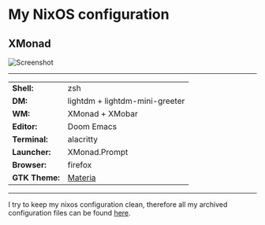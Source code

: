 # My NixOS configuration

## XMonad
![Screenshot](https://user-images.githubusercontent.com/45176912/128553164-4c4e1fa1-e461-4de6-8649-81270bfe27ea.png)

------

| | |
|-|-|
| **Shell:** | zsh |
| **DM:** | lightdm + lightdm-mini-greeter |
| **WM:** | XMonad + XMobar |
| **Editor:** | Doom Emacs |
| **Terminal:** | alacritty |
| **Launcher:** | XMonad.Prompt |
| **Browser:** | firefox |
| **GTK Theme:** | [Materia](https://github.com/nana-4/materia-theme) |

-----

I try to keep my nixos configuration clean, therefore all my archived configuration files can be found [here](https://github.com/alternateved/dotfiles).
